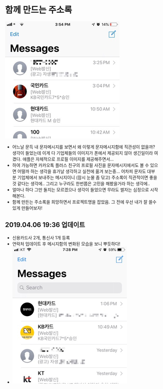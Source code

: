 # 함께 만드는 주소록

![Messages](images/IMG_7E93B2E33D0C-1.jpeg)

* 어느날 문득 내 문자메시지를 보면서 왜 이렇게 문자메시지함에 직관성이 없을까? 생각이 들었는데 이게 다 기업체들의 이미지가 폰에서 제공되지 않아 생긴일이라 여겼다. 애플은 자체적으로 프로필 이미지를 제공해주면서...
* 하여 가능하면 카카오톡 플러스 친구의 프로필 사진을 문자메시지에서도 볼 수 있으면 어떨까 하는 생각을 휴가날 생각하고 실천에 옮겨 보는중... 어차피 문자도 대부분 기업체에서 보내주는 메시지이니 (잠시 눈물 좀 닦고) 주소록이 직관적이면 좋을것 같다는 생각에.. 그리고 누구라도 한번쯤은 고민을 해봤을거라 하는 생각에..
* 얼마나 하다 그만 둘지는 모르겠으나 생각이 들었으면 무라도 썰자는 심정으로 시작해본다.
* 함께 만든는 주소록을 희망하면서 프로젝트명을 잡았음. 그 전에 우선 내가 잘 쓸수 있게 만들어보자!

## 2019.04.06 19:36 업데이트

* 신용카드사 2개, 통신사 1개 등록
* 연락처 업데이트 후 메시지함의 변화된 모습을 보니 뿌듯하다!
* ![Messages](images/IMG_CDA644371250-1.jpeg)
